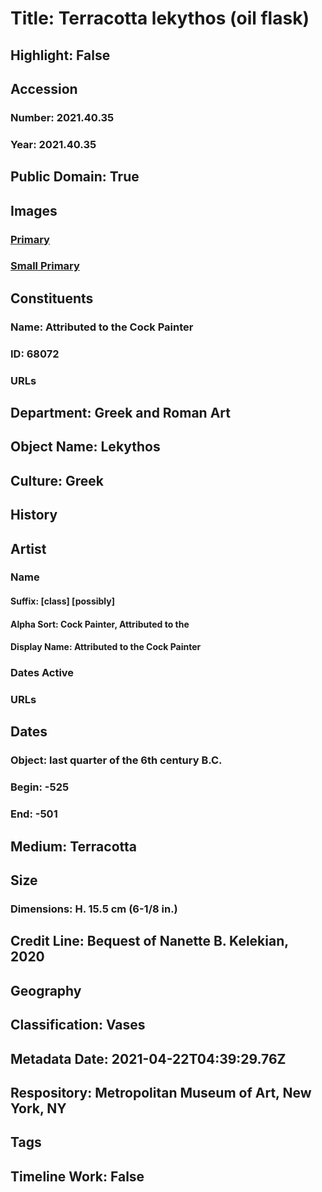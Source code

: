 # Title: Terracotta lekythos (oil flask)
## Highlight: False
## Accession
### Number: 2021.40.35
### Year: 2021.40.35
## Public Domain: True
## Images
### [Primary](https://images.metmuseum.org/CRDImages/gr/original/kn237x1.jpg)
### [Small Primary](https://images.metmuseum.org/CRDImages/gr/web-large/kn237x1.jpg)
## Constituents
### Name: Attributed to the Cock Painter
### ID: 68072
### URLs
## Department: Greek and Roman Art
## Object Name: Lekythos
## Culture: Greek
## History
## Artist
### Name
#### Suffix: [class] [possibly]
#### Alpha Sort: Cock Painter, Attributed to the
#### Display Name: Attributed to the Cock Painter
### Dates Active
### URLs
## Dates
### Object: last quarter of the 6th century B.C.
### Begin: -525
### End: -501
## Medium: Terracotta
## Size
### Dimensions: H. 15.5 cm (6-1/8 in.)
## Credit Line: Bequest of Nanette B. Kelekian, 2020
## Geography
## Classification: Vases
## Metadata Date: 2021-04-22T04:39:29.76Z
## Respository: Metropolitan Museum of Art, New York, NY
## Tags
## Timeline Work: False